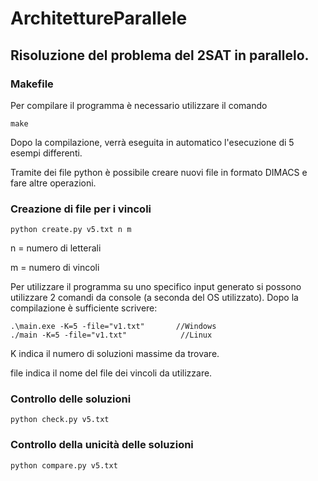 # ArchitettureParallele

## Risoluzione del problema del 2SAT in parallelo.

### Makefile
Per compilare il programma è necessario utilizzare il comando
```
make
```
Dopo la compilazione, verrà eseguita in automatico l'esecuzione di 5 esempi differenti.

Tramite dei file python è possibile creare nuovi file in formato DIMACS e fare altre operazioni.

### Creazione di file per i vincoli
```
python create.py v5.txt n m
```
n = numero di letterali

m = numero di vincoli

Per utilizzare il programma su uno specifico input generato si possono utilizzare 2 comandi da console (a seconda del OS utilizzato). Dopo la compilazione è sufficiente scrivere:
```
.\main.exe -K=5 -file="v1.txt"       //Windows
./main -K=5 -file="v1.txt"            //Linux
```
K indica il numero di soluzioni massime da trovare.

file indica il nome del file dei vincoli da utilizzare.


### Controllo delle soluzioni
```
python check.py v5.txt
```

### Controllo della unicità delle soluzioni
```
python compare.py v5.txt
```
